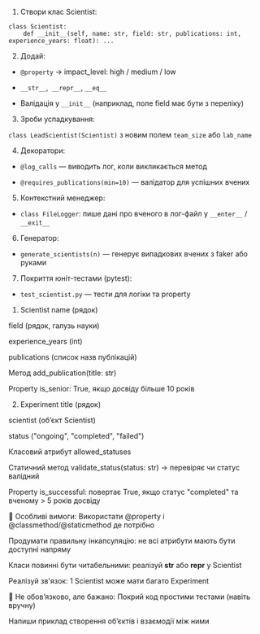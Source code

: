 1. Створи клас Scientist:

```
class Scientist:
    def __init__(self, name: str, field: str, publications: int, experience_years: float): ...
```
2. Додай:

- `@property` → impact_level: high / medium / low

- `__str__`,` __repr__`, `__eq__`

- Валідація у `__init__` (наприклад, поле field має бути з переліку)

3. Зроби успадкування:

`class LeadScientist(Scientist)` з новим полем `team_size` або `lab_name`

4. Декоратори:

- `@log_calls` — виводить лог, коли викликається метод

- `@requires_publications(min=10)` — валідатор для успішних вчених

5. Контекстний менеджер:

- `class FileLogger`: пише дані про вченого в лог-файл у `__enter__` / `__exit__`

6. Генератор:

- `generate_scientists(n)` — генерує випадкових вчених з faker або руками

7. Покриття юніт-тестами (pytest):

- `test_scientist.py` — тести для логіки та property

1. Scientist
name (рядок)

field (рядок, галузь науки)

experience_years (int)

publications (список назв публікацій)

Метод add_publication(title: str)

Property is_senior: True, якщо досвіду більше 10 років

2. Experiment
title (рядок)

scientist (об’єкт Scientist)

status ("ongoing", "completed", "failed")

Класовий атрибут allowed_statuses

Статичний метод validate_status(status: str) → перевіряє чи статус валідний

Property is_successful: повертає True, якщо статус "completed" та вченому > 5 років досвіду

🔹 Особливі вимоги:
Використати @property і @classmethod/@staticmethod де потрібно

Продумати правильну інкапсуляцію: не всі атрибути мають бути доступні напряму

Класи повинні бути читабельними: реалізуй __str__ або __repr__ у Scientist

Реалізуй зв'язок: 1 Scientist може мати багато Experiment

🔸 Не обов’язково, але бажано:
Покрий код простими тестами (навіть вручну)

Напиши приклад створення об’єктів і взаємодії між ними
